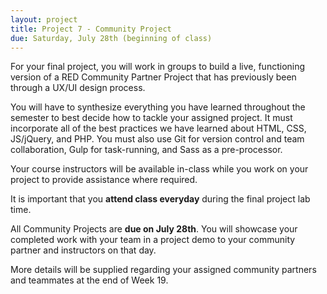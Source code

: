 ```yaml
---
layout: project
title: Project 7 - Community Project
due: Saturday, July 28th (beginning of class)
---
```


For your final project, you will work in groups to build a live, functioning version of a RED Community Partner Project that has previously been through a UX/UI design process.

You will have to synthesize everything you have learned throughout the semester to best decide how to tackle your assigned project. It must incorporate all of the best practices we have learned about HTML, CSS, JS/jQuery, and PHP. You must also use Git for version control and team collaboration, Gulp for task-running, and Sass as a pre-processor.

Your course instructors will be available in-class while you work on your project to provide assistance where required.

It is important that you **attend class everyday** during the final project lab time.

All Community Projects are **due on July 28th**. You will showcase your completed work with your team in a project demo to your community partner and instructors on that day.

More details will be supplied regarding your assigned community partners and teammates at the end of Week 19.
